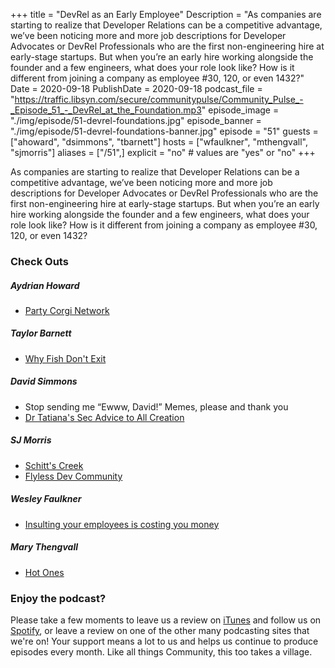 +++
title = "DevRel as an Early Employee"
Description = "As companies are starting to realize that Developer Relations can be a competitive advantage, we’ve been noticing more and more job descriptions for Developer Advocates or DevRel Professionals who are the first non-engineering hire at early-stage startups. But when you’re an early hire working alongside the founder and a few engineers, what does your role look like? How is it different from joining a company as employee #30, 120, or even 1432?"
Date = 2020-09-18
PublishDate = 2020-09-18
podcast_file = "https://traffic.libsyn.com/secure/communitypulse/Community_Pulse_-_Episode_51_-_DevRel_at_the_Foundation.mp3"
episode_image = "./img/episode/51-devrel-foundations.jpg"
episode_banner = "./img/episode/51-devrel-foundations-banner.jpg"
episode = "51"
guests = ["ahoward", "dsimmons", "tbarnett"]
hosts = ["wfaulkner", "mthengvall", "sjmorris"]
aliases = ["/51",]
explicit = "no" # values are "yes" or "no"
+++

As companies are starting to realize that Developer Relations can be a competitive advantage, we’ve been noticing more and more job descriptions for Developer Advocates or DevRel Professionals who are the first non-engineering hire at early-stage startups. But when you’re an early hire working alongside the founder and a few engineers, what does your role look like? How is it different from joining a company as employee #30, 120, or even 1432? 

### Check Outs

##### Aydrian Howard
* [Party Corgi Network](https://www.partycorgi.com/) 

##### Taylor Barnett
* [Why Fish Don't Exit](https://www.indiebound.org/book/9781501160271)


##### David Simmons
* Stop sending me “Ewww, David!” Memes, please and thank you
* [Dr Tatiana's Sec Advice to All Creation](https://www.amazon.com/Dr-Tatianas-Sex-Advice-Creation/dp/0805063323)


##### SJ Morris
* [Schitt's Creek](https://www.netflix.com/title/80036165)
* [Flyless Dev Community](https://flyless.dev/)

##### Wesley Faulkner
* [Insulting your employees is costing you money](https://real-leaders.com/insulting-your-employees-is-costing-you-money/)


##### Mary Thengvall
* [Hot Ones](https://www.youtube.com/playlist?list=PLAzrgbu8gEMIIK3r4Se1dOZWSZzUSadfZ) 


### Enjoy the podcast?
Please take a few moments to leave us a review on [iTunes](https://itunes.apple.com/us/podcast/community-pulse/id1218368182?mt=2) and follow us on [Spotify](https://open.spotify.com/show/3I7g5WfMSgpWu38zZMjet?si=565TMb81SaWwrJYbAIeOxQ), or leave a review on one of the other many podcasting sites that we're on! Your support means a lot to us and helps us continue to produce episodes every month. Like all things Community, this too takes a village.
